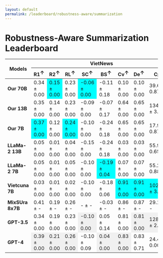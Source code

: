 ```yaml
---
layout: default
permalink: /leaderboard/robustness-aware/summarization
---
```

# Robustness-Aware Summarization Leaderboard

<table class="table table-bordered table-sm w-100 dtHorizontalTable" cellspacing="0">
    <thead>
        <tr>
            <th rowspan="2" class="text-center align-middle"><b>Models</b></th>
            <th colspan="8" class="text-center"><b>VietNews</b></th>
            <th colspan="8" class="text-center"><b>WikiLingua</b></th>
        </tr>
        <tr>
            <th class="text-center"><b>R1<span style="vertical-align: super;">↑</span></b></th>
            <th class="text-center"><b>R2<span style="vertical-align: super;">↑</span></b></th>
            <th class="text-center"><b>RL<span style="vertical-align: super;">↑</span></b></th>
            <th class="text-center"><b>SC<span style="vertical-align: super;">↑</span></b></th>
            <th class="text-center"><b>BS<span style="vertical-align: super;">↑</span></b></th>
            <th class="text-center"><b>Cv<span style="vertical-align: super;">↑</span></b></th>
            <th class="text-center"><b>De<span style="vertical-align: super;">↑</span></b></th>
            <th class="text-center"><b>Cp<span style="vertical-align: super;">↑</span></b></th>
            <th class="text-center"><b>R1<span style="vertical-align: super;">↑</span></b></th>
            <th class="text-center"><b>R2<span style="vertical-align: super;">↑</span></b></th>
            <th class="text-center"><b>RL<span style="vertical-align: super;">↑</span></b></th>
            <th class="text-center"><b>SC<span style="vertical-align: super;">↑</span></b></th>
            <th class="text-center"><b>BS<span style="vertical-align: super;">↑</span></b></th>
            <th class="text-center"><b>Cv<span style="vertical-align: super;">↑</span></b></th>
            <th class="text-center"><b>De<span style="vertical-align: super;">↑</span></b></th>
            <th class="text-center"><b>Cp<span style="vertical-align: super;">↑</span></b></th>
        </tr>
    </thead>
    <tbody>
        <tr>
            <td class="text-center"><b>Our 70B</b></td>
            <td class="text-center">0.34 ± 0.00</td>
            <td class="text-center" style="background-color: cyan;">0.15 ± 0.00</td>
            <td class="text-center">0.23 ± 0.00</td>
            <td class="text-center" style="background-color: cyan;">-0.06 ± 0.00</td>
            <td class="text-center">-0.11 ± 0.18</td>
            <td class="text-center">0.10 ± 0.00</td>
            <td class="text-center">0.10 ± 0.00</td>
            <td class="text-center">39.63 ± 0.87</td>
            <td class="text-center">0.28 ± 0.00</td>
            <td class="text-center">0.11 ± 0.00</td>
            <td class="text-center">0.19 ± 0.00</td>
            <td class="text-center" style="background-color: cyan;">-0.16 ± 0.00</td>
            <td class="text-center">0.25 ± 0.23</td>
            <td class="text-center">0.50 ± 0.01</td>
            <td class="text-center">0.50 ± 0.01</td>
            <td class="text-center">167.42 ± 7.09</td>
        </tr>
        <tr>
            <td class="text-center"><b>Our 13B</b></td>
            <td class="text-center">0.35 ± 0.00</td>
            <td class="text-center">0.14 ± 0.00</td>
            <td class="text-center">0.23 ± 0.00</td>
            <td class="text-center">-0.09 ± 0.00</td>
            <td class="text-center">-0.07 ± 0.17</td>
            <td class="text-center">0.64 ± 0.00</td>
            <td class="text-center">0.65 ± 0.00</td>
            <td class="text-center">134.65 ± 3.76</td>
            <td class="text-center">0.20 ± 0.00</td>
            <td class="text-center">0.07 ± 0.00</td>
            <td class="text-center">0.13 ± 0.00</td>
            <td class="text-center">-0.17 ± 0.00</td>
            <td class="text-center">0.20 ± 0.11</td>
            <td class="text-center">0.38 ± 0.00</td>
            <td class="text-center">0.38 ± 0.00</td>
            <td class="text-center">103.69 ± 3.33</td>
        </tr>
        <tr>
            <td class="text-center"><b>Our 7B</b></td>
            <td class="text-center" style="background-color: cyan;">0.37 ± 0.00</td>
            <td class="text-center">0.12 ± 0.00</td>
            <td class="text-center" style="background-color: cyan;">0.24 ± 0.00</td>
            <td class="text-center">-0.10 ± 0.00</td>
            <td class="text-center">-0.24 ± 0.18</td>
            <td class="text-center">0.65 ± 0.00</td>
            <td class="text-center">0.65 ± 0.00</td>
            <td class="text-center">17.92 ± 0.87</td>
            <td class="text-center" style="background-color: cyan;">0.37 ± 0.00</td>
            <td class="text-center" style="background-color: cyan;">0.12 ± 0.00</td>
            <td class="text-center" style="background-color: cyan;">0.24 ± 0.00</td>
            <td class="text-center">-0.17 ± 0.00</td>
            <td class="text-center">0.11 ± 0.18</td>
            <td class="text-center">0.65 ± 0.00</td>
            <td class="text-center">0.65 ± 0.00</td>
            <td class="text-center">20.49 ± 0.95</td>
        </tr>
        <tr>
            <td class="text-center"><b>LLaMa-2 13B</b></td>
            <td class="text-center">0.05 ± 0.00</td>
            <td class="text-center">0.01 ± 0.00</td>
            <td class="text-center">0.04 ± 0.00</td>
            <td class="text-center">-0.15 ± 0.00</td>
            <td class="text-center">-0.24 ± 0.18</td>
            <td class="text-center">0.03 ± 0.00</td>
            <td class="text-center">0.03 ± 0.00</td>
            <td class="text-center">55.91 ± 0.65</td>
            <td class="text-center">0.04 ± 0.00</td>
            <td class="text-center">0.00 ± 0.00</td>
            <td class="text-center">0.03 ± 0.00</td>
            <td class="text-center">-0.17 ± 0.00</td>
            <td class="text-center">0.09 ± 0.00</td>
            <td class="text-center">0.05 ± 0.00</td>
            <td class="text-center">0.05 ± 0.00</td>
            <td class="text-center">66.85 ± 6.72</td>
        </tr>
        <tr>
            <td class="text-center"><b>LLaMa-2 7B</b></td>
            <td class="text-center">0.05 ± 0.00</td>
            <td class="text-center">0.01 ± 0.00</td>
            <td class="text-center">0.05 ± 0.00</td>
            <td class="text-center">-0.10 ± 0.00</td>
            <td class="text-center" style="background-color: cyan;">-0.19 ± 0.04</td>
            <td class="text-center">0.07 ± 0.00</td>
            <td class="text-center">0.07 ± 0.00</td>
            <td class="text-center">55.29 ± 0.88</td>
            <td class="text-center">0.04 ± 0.00</td>
            <td class="text-center">0.00 ± 0.00</td>
            <td class="text-center">0.04 ± 0.00</td>
            <td class="text-center">-0.17 ± 0.00</td>
            <td class="text-center" style="background-color: cyan;">0.15 ± 0.00</td>
            <td class="text-center">0.06 ± 0.00</td>
            <td class="text-center">0.06 ± 0.00</td>
            <td class="text-center">58.32 ± 3.32</td>
        </tr>
        <tr>
            <td class="text-center"><b>Vietcuna 7B</b></td>
            <td class="text-center">0.03 ± 0.00</td>
            <td class="text-center">0.01 ± 0.00</td>
            <td class="text-center">0.02 ± 0.00</td>
            <td class="text-center">-0.10 ± 0.00</td>
            <td class="text-center">-0.18 ± 0.06</td>
            <td class="text-center" style="background-color: cyan;">0.91 ± 0.00</td>
            <td class="text-center" style="background-color: cyan;">0.91 ± 0.00</td>
            <td class="text-center" style="background-color: cyan;">1026.61 ± 3.86</td>
            <td class="text-center">0.08 ± 0.00</td>
            <td class="text-center">0.02 ± 0.00</td>
            <td class="text-center">0.05 ± 0.00</td>
            <td class="text-center">-0.17 ± 0.00</td>
            <td class="text-center">-0.19 ± 0.05</td>
            <td class="text-center" style="background-color: cyan;">0.78 ± 0.00</td>
            <td class="text-center" style="background-color: cyan;">0.78 ± 0.00</td>
            <td class="text-center" style="background-color: cyan;">505.45 ± 8.64</td>
        </tr>
        <tr>
            <td class="text-center"><b>MixSUra 8x7B</b></td>
            <td class="text-center">0.41 ± -</td>
            <td class="text-center">0.19 ± -</td>
            <td class="text-center">0.26 ± -</td>
            <td class="text-center">- ± -</td>
            <td class="text-center">-0.03 ± -</td>
            <td class="text-center">0.86 ± -</td>
            <td class="text-center">0.87 ± -</td>
            <td class="text-center">29.15 ± -</td>
            <td class="text-center">0.46 ± -</td>
            <td class="text-center">0.21 ± -</td>
            <td class="text-center">0.28 ± -</td>
            <td class="text-center">- ± -</td>
            <td class="text-center">0.26 ± -</td>
            <td class="text-center">0.88 ± -</td>
            <td class="text-center">0.98 ± -</td>
            <td class="text-center">19.10 ± -</td>
        </tr>
        <tr>
            <td class="text-center"><b>GPT-3.5</b></td>
            <td class="text-center">0.34 ± 0.00</td>
            <td class="text-center">0.19 ± 0.00</td>
            <td class="text-center">0.23 ± 0.00</td>
            <td class="text-center" style="background-color: #f0f0f0;">-0.10 ± 0.00</td>
            <td class="text-center">0.05 ± 0.14</td>
            <td class="text-center">0.81 ± 0.00</td>
            <td class="text-center" style="background-color: #f0f0f0;">0.81 ± 0.00</td>
            <td class="text-center" style="background-color: #f0f0f0;">128.44 ± 2.94</td>
            <td class="text-center">0.39 ± 0.00</td>
            <td class="text-center">0.19 ± 0.00</td>
            <td class="text-center">0.25 ± 0.00</td>
            <td class="text-center" style="background-color: #f0f0f0;">-0.17 ± 0.00</td>
            <td class="text-center">0.28 ± 0.11</td>
            <td class="text-center" style="background-color: #f0f0f0;">0.82 ± 0.00</td>
            <td class="text-center" style="background-color: #f0f0f0;">0.82 ± 0.00</td>
            <td class="text-center" style="background-color: #f0f0f0;">200.90 ± 7.40</td>
        </tr>
        <tr>
            <td class="text-center"><b>GPT-4</b></td>
            <td class="text-center" style="background-color: #f0f0f0;">0.39 ± 0.00</td>
            <td class="text-center" style="background-color: #f0f0f0;">0.21 ± 0.00</td>
            <td class="text-center" style="background-color: #f0f0f0;">0.26 ± 0.00</td>
            <td class="text-center">-0.10 ± 0.09</td>
            <td class="text-center" style="background-color: #f0f0f0;">0.04 ± 0.00</td>
            <td class="text-center" style="background-color: #f0f0f0;">0.83 ± 0.00</td>
            <td class="text-center">0.83 ± 0.71</td>
            <td class="text-center">24.48 ± 0.00</td>
            <td class="text-center" style="background-color: #f0f0f0;">0.45 ± 0.00</td>
            <td class="text-center" style="background-color: #f0f0f0;">0.20 ± 0.00</td>
            <td class="text-center" style="background-color: #f0f0f0;">0.27 ± 0.00</td>
            <td class="text-center" style="background-color: #f0f0f0;">-0.17 ± 0.00</td>
            <td class="text-center" style="background-color: #f0f0f0;">0.28 ± 0.00</td>
            <td class="text-center">0.80 ± 0.03</td>
            <td class="text-center">0.81 ± 0.00</td>
            <td class="text-center">20.40 ± 1.59</td>
        </tr>
    </tbody>
</table>
